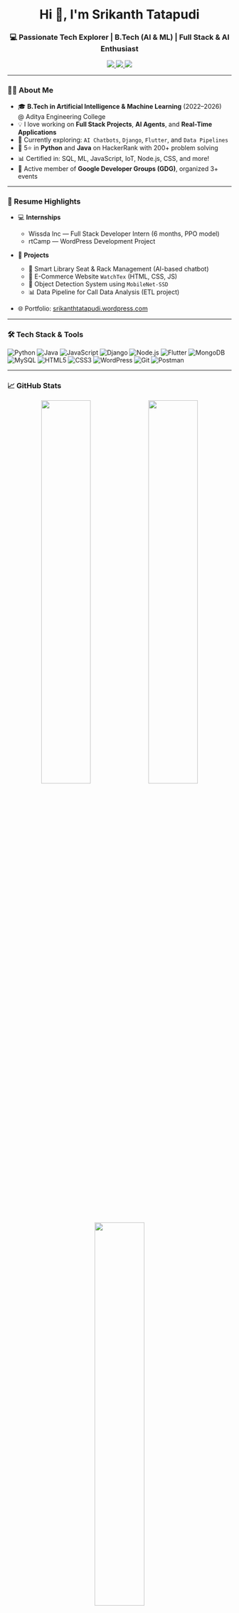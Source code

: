 <h1 align="center">Hi 👋, I'm Srikanth Tatapudi</h1>
<h3 align="center">💻 Passionate Tech Explorer | B.Tech (AI & ML) | Full Stack & AI Enthusiast</h3>

<p align="center">
  <a href="https://www.linkedin.com/in/srikanth-tatapudi-294a83262/" target="_blank">
    <img src="https://img.shields.io/badge/LinkedIn-blue?logo=linkedin&logoColor=white" />
  </a>
  <a href="mailto:tatapudisrikanth2004@gmail.com">
    <img src="https://img.shields.io/badge/Gmail-D14836?logo=gmail&logoColor=white" />
  </a>
  <a href="https://github.com/srikanthtatapudi">
    <img src="https://img.shields.io/github/followers/srikanthtatapudi?label=GitHub&style=social" />
  </a>
</p>

---

### 👨‍🎓 About Me

- 🎓 **B.Tech in Artificial Intelligence & Machine Learning** (2022–2026)  
  @ Aditya Engineering College  
- 💡 I love working on **Full Stack Projects**, **AI Agents**, and **Real-Time Applications**
- 🚀 Currently exploring: `AI Chatbots`, `Django`, `Flutter`, and `Data Pipelines`
- 🧠 5⭐ in **Python** and **Java** on HackerRank with 200+ problem solving
- 📊 Certified in: SQL, ML, JavaScript, IoT, Node.js, CSS, and more!
- 🧩 Active member of **Google Developer Groups (GDG)**, organized 3+ events

---

### 💼 Resume Highlights

- 💻 **Internships**
  - Wissda Inc — Full Stack Developer Intern (6 months, PPO model)
  - rtCamp — WordPress Development Project

- 📂 **Projects**
  - 🎯 Smart Library Seat & Rack Management (AI-based chatbot)
  - 🛒 E-Commerce Website `WatchTex` (HTML, CSS, JS)
  - 🎯 Object Detection System using `MobileNet-SSD`
  - 📊 Data Pipeline for Call Data Analysis (ETL project)

- 🌐 Portfolio: [srikanthtatapudi.wordpress.com](https://srikanthtatapudi.wordpress.com)

---

### 🛠️ Tech Stack & Tools

![Python](https://img.shields.io/badge/-Python-333?style=flat&logo=python)
![Java](https://img.shields.io/badge/-Java-333?style=flat&logo=java)
![JavaScript](https://img.shields.io/badge/-JavaScript-333?style=flat&logo=javascript)
![Django](https://img.shields.io/badge/-Django-333?style=flat&logo=django)
![Node.js](https://img.shields.io/badge/-Node.js-333?style=flat&logo=node.js)
![Flutter](https://img.shields.io/badge/-Flutter-333?style=flat&logo=flutter)
![MongoDB](https://img.shields.io/badge/-MongoDB-333?style=flat&logo=mongodb)
![MySQL](https://img.shields.io/badge/-MySQL-333?style=flat&logo=mysql)
![HTML5](https://img.shields.io/badge/-HTML5-333?style=flat&logo=html5)
![CSS3](https://img.shields.io/badge/-CSS3-333?style=flat&logo=css3)
![WordPress](https://img.shields.io/badge/-WordPress-333?style=flat&logo=wordpress)
![Git](https://img.shields.io/badge/-Git-333?style=flat&logo=git)
![Postman](https://img.shields.io/badge/-Postman-333?style=flat&logo=postman)

---

### 📈 GitHub Stats

<p align="center">
  <img src="https://github-readme-stats.vercel.app/api?username=srikanthtatapudi&show_icons=true&theme=radical" width="47%"/>
  <img src="https://github-readme-streak-stats.herokuapp.com/?user=srikanthtatapudi&theme=radical" width="47%"/>
</p>

<p align="center">
  <img src="https://github-readme-stats.vercel.app/api/top-langs/?username=srikanthtatapudi&layout=compact&theme=radical" width="47%"/>
</p>

---

### 🏆 Achievements

- 🥇 5⭐ Python & Java (HackerRank)
- 📈 Solved 200+ problems across platforms
- 🧠 Completed HarvardX: **Intro to Data Science with Python**
- 💡 Developed multiple AI-based & Full Stack Projects
- 🌱 Learning: DevOps, Kubernetes, and Real-Time Data Engineering

---

### 🤝 Let’s Connect

I’m open to internships, collaborations, hackathons, and tech talks!  
**Let’s build the future together 🚀**

